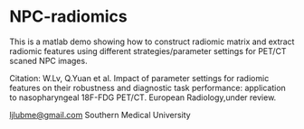 # NPC-radiomics
This is a matlab demo showing how to construct radiomic matrix and extract radiomic features using different strategies/parameter 
settings for PET/CT scaned NPC images. 

Citation: W.Lv, Q.Yuan et al. Impact of parameter settings for radiomic features on their robustness and diagnostic task 
performance: application to nasopharyngeal 18F-FDG PET/CT. European Radiology,under review.

ljlubme@gmail.com
Southern Medical University
